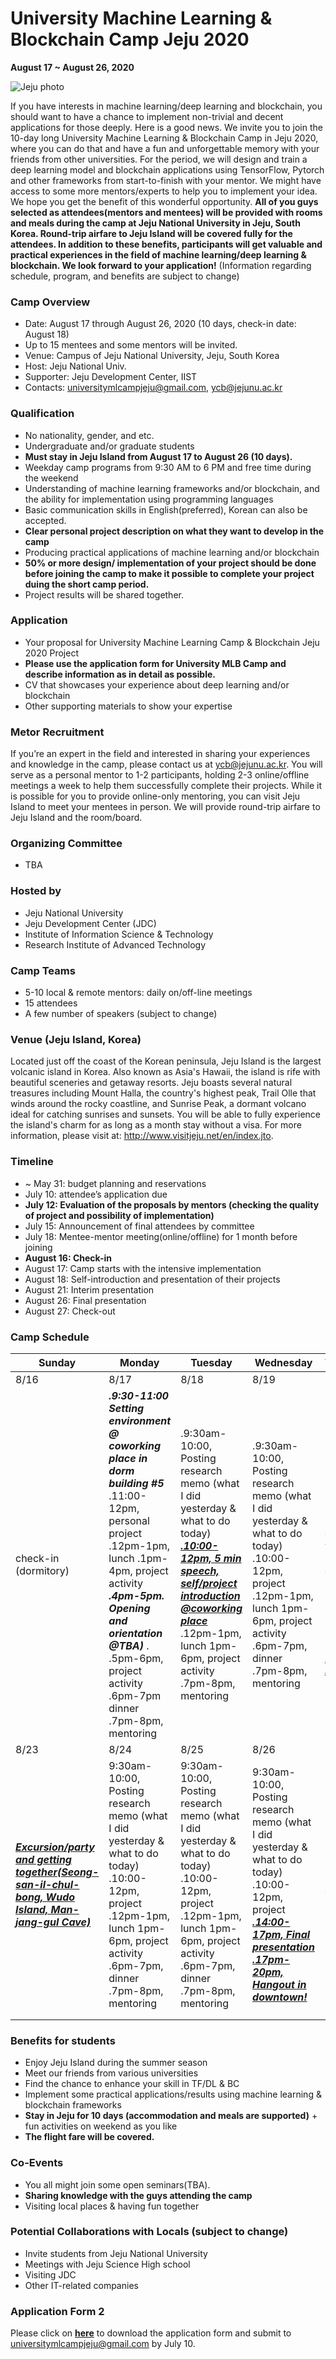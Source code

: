 # University Machine Learning & Blockchain Camp Jeju 2020

**August 17 ~ August 26, 2020**  



![Jeju photo](/images/Jeju-Island-South-Korea_png.jpg)

If you have interests in machine learning/deep learning and blockchain, you should want to have a chance to implement non-trivial and decent applications for those deeply. Here is a good news. We invite you to join the 10-day long University Machine Learning & Blockchain Camp in Jeju 2020, where you can do that and have a fun and unforgettable memory with your friends from other universities. 
For the period, we will design and train a deep learning model and blockchain applications using TensorFlow, Pytorch and other frameworks from start-to-finish with your mentor. We might have access to some more mentors/experts to help you to implement your idea. We hope you get the benefit of this wonderful opportunity.
**All of you guys selected as attendees(mentors and mentees) will be provided with rooms and meals during the camp at Jeju National University in Jeju, South Korea. Round-trip airfare to Jeju Island will be covered fully for the attendees. In addition to these benefits, participants will get valuable and practical experiences in the field of machine learning/deep learning & blockchain. We look forward to your application!**
(Information regarding schedule, program, and benefits are subject to change)

### Camp Overview

- Date: August 17 through August 26, 2020 (10 days, check-in date: August 18)
- Up to 15 mentees and some mentors will be invited.
- Venue: Campus of Jeju National University, Jeju, South Korea 
- Host: Jeju National Univ.
- Supporter: Jeju Development Center, IIST
- Contacts: universitymlcampjeju@gmail.com, ycb@jejunu.ac.kr

### Qualification

- No nationality, gender, and etc.
- Undergraduate and/or graduate students 
- **Must stay in Jeju Island from August 17 to August 26 (10 days).** 
- Weekday camp programs from 9:30 AM to 6 PM and free time during the weekend 
- Understanding of machine learning frameworks and/or blockchain, and the ability for implementation using programming languages
- Basic communication skills in English(preferred), Korean can also be accepted.
- **Clear personal project description on what they want to develop in the camp**
- Producing practical applications of machine learning and/or blockchain
- **50% or more design/ implementation of your project should be done before joining the camp to make it possible to complete your project duing the short camp period.**
- Project results will be shared together. 

### Application 

- Your proposal for University Machine Learning Camp & Blockchain Jeju 2020 Project
- **Please use the application form for University MLB Camp and describe information as in detail as possible.**
- CV that showcases your experience about deep learning and/or blockchain
- Other supporting materials to show your expertise

### Metor Recruitment

If you’re an expert in the field and interested in sharing your experiences and knowledge in the camp, please contact us at [ycb@jejunu.ac.kr](mailto:ycb@jejunu.ac.kr). You will serve as a personal mentor to 1-2 participants, holding 2-3 online/offline meetings a week to help them successfully complete their projects. While it is possible for you to provide online-only mentoring, you can visit Jeju Island to meet your mentees in person. We will provide round-trip airfare to Jeju Island and the room/board.

### Organizing Committee

- TBA

### Hosted by

- Jeju National University
- Jeju Development Center (JDC) 
- Institute of Information Science & Technology
- Research Institute of Advanced Technology

### Camp Teams

- 5-10 local & remote mentors: daily on/off-line meetings
- 15 attendees
- A few number of speakers  (subject to change) 

### Venue (Jeju Island, Korea)

Located just off the coast of the Korean peninsula, Jeju Island is the largest volcanic island in Korea. Also known as Asia's Hawaii, the island is rife with beautiful sceneries and getaway resorts. Jeju boasts several natural treasures including Mount Halla, the country's highest peak, Trail Olle that winds around the rocky coastline, and Sunrise Peak, a dormant volcano ideal for catching sunrises and sunsets. You will be able to fully experience the island's charm for as long as a month stay without a visa. For more information, please visit at: http://www.visitjeju.net/en/index.jto. 

### Timeline

- ~ May 31: budget planning and reservations
- July 10: attendee’s application due 
- **July 12: Evaluation of the proposals by mentors (checking the quality of project and possibility of implementation)**   
- July 15: Announcement of final attendees by committee 
- July 18: Mentee-mentor meeting(online/offline) for 1 month before joining
- **August 16: Check-in**
- August 17: Camp starts with the intensive implementation 
- August 18: Self-introduction and presentation of their projects
- August 21: Interim presentation 
- August 26: Final presentation
- August 27: Check-out

### Camp Schedule

| Sunday                                                       | Monday                                                       | Tuesday                                                      | Wednesday                                                    | Thursday                                                     | Friday                                                       | Saturday                                                     |
| ------------------------------------------------------------ | ------------------------------------------------------------ | ------------------------------------------------------------ | ------------------------------------------------------------ | ------------------------------------------------------------ | ------------------------------------------------------------ | ------------------------------------------------------------ |
| 8/16                                                         | 8/17                                                         | 8/18                                                         | 8/19                                                         | 8/20                                                         | 8/21                                                         | 8/22                                                         |
| check-in   (dormitory)                                       | ***.9:30-11:00 Setting environment @ coworking place in dorm building #5***  .11:00-12pm, personal project   .12pm-1pm, lunch .1pm-4pm,  project activity ***.4pm-5pm. Opening and orientation @TBA)*** .    .5pm-6pm, project activity .6pm-7pm dinner .7pm-8pm, mentoring | .9:30am-10:00, Posting research memo (what I did yesterday & what to do today)   ***<u>.10:00-12pm, 5 min speech, self/project introduction @coworking place</u>*** .12pm-1pm, lunch 1pm-6pm, project activity     .7pm-8pm, mentoring | .9:30am-10:00, Posting research memo (what I did yesterday & what to do today)   .10:00-12pm, project   .12pm-1pm, lunch 1pm-6pm, project activity .6pm-7pm, dinner    .7pm-8pm, mentoring | .9:30am-10:00, Posting research memo (what I did yesterday & what to do today)   .10:00-12pm, project   .12pm-1pm, lunch . ***<u>1pm ~ Free time</u>*** | 9:30am-10:00, Posting research memo (what I did yesterday & what to do today)   .10:00-12pm, project   .12pm-1pm, lunch ***<u>.14:00-17pm, Interim presentation    .17pm-19pm,   Pizza time and let’s share our feelings!</u>*** | 9:30am-10:00, Posting research memo (what I did yesterday & what to do today)   .10:00-12pm, project. Excursion! |
| 8/23                                                         | 8/24                                                         | 8/25                                                         | 8/26                                                         | 8/27                                                         | 8/28                                                         | 8/29                                                         |
| ***<u>Excursion/party and getting   together(Seong-san-il-chul-bong, Wudo Island, Man-jang-gul Cave)</u>*** | 9:30am-10:00, Posting research memo (what I did yesterday & what to do today)   .10:00-12pm, project   .12pm-1pm, lunch 1pm-6pm, project activity   .6pm-7pm, dinner    .7pm-8pm, mentoring | 9:30am-10:00, Posting research memo (what I did yesterday & what to do today)   .10:00-12pm, project   .12pm-1pm, lunch 1pm-6pm, project activity   .6pm-7pm, dinner    .7pm-8pm, mentoring | 9:30am-10:00, Posting research memo (what I did yesterday & what to do today)   .10:00-12pm, project   ***<u>.14:00-17pm, Final presentation    .17pm-20pm,   Hangout in downtown!</u>*** | .check-out                                                   |                                                              |                                                              |
|                                                              |                                                              |                                                              |                                                              |                                                              |                                                              |                                                              |
|                                                              |                                                              |                                                              |                                                              |                                                              |                                                              |                                                              |

### Benefits for students

- Enjoy Jeju Island during the summer season
- Meet our friends from various universities
- Find the chance to enhance your skill in TF/DL & BC
- Implement some practical applications/results using machine learning & blockchain frameworks
- **Stay in Jeju for 10 days (accommodation and meals are supported)** + fun activities on weekend as you like
- **The flight fare will be covered.** 

### Co-Events

- You all might join some open seminars(TBA). 
- **Sharing knowledge with the guys attending the camp** 
- Visiting local places & having fun together

### Potential Collaborations with Locals (subject to change)

- Invite students from Jeju National University
- Meetings with Jeju Science High school
- Visiting JDC
- Other IT-related companies 

### Application Form 2

Please click on <u>**<a href="https://www.dropbox.com/s/w27yr9em96aogz4/Application_Form_new.docx?dl=0">here</a>**</u>  to download the application form and submit to universitymlcampjeju@gmail.com by July 10.

